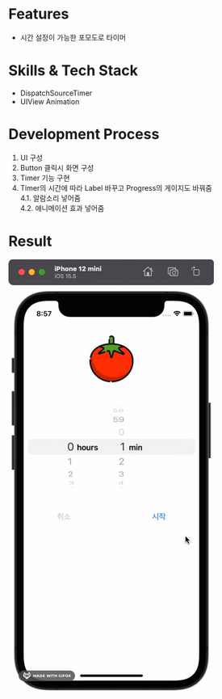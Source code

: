 # Features
- 시간 설정이 가능한 포모도로 타이머

# Skills & Tech Stack
- DispatchSourceTimer 
- UIView Animation

# Development Process
1. UI 구성
2. Button 클릭시 화면 구성
3. Timer 기능 구현 
4. Timer의 시간에 따라 Label 바꾸고 Progress의 게이지도 바꿔줌<br>
4.1. 알람소리 넣어줌<br>
4.2. 애니메이션 효과 넣어줌

# Result
![result](./img/pomodoro.gif)

